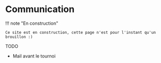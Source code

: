 # Communication

!!! note "En construction"

    Ce site est en construction, cette page n'est pour l'instant qu'un brouillon :)

TODO

- Mail avant le tournoi
